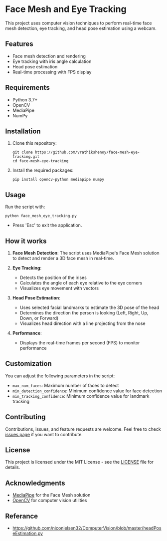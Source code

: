 # Face Mesh and Eye Tracking

This project uses computer vision techniques to perform real-time face mesh detection, eye tracking, and head pose estimation using a webcam.

## Features

- Face mesh detection and rendering
- Eye tracking with iris angle calculation
- Head pose estimation
- Real-time processing with FPS display

## Requirements

- Python 3.7+
- OpenCV
- MediaPipe
- NumPy

## Installation

1. Clone this repository:
   ```
   git clone https://github.com/vrathikshenoy/face-mesh-eye-tracking.git
   cd face-mesh-eye-tracking
   ```

2. Install the required packages:
   ```
   pip install opencv-python mediapipe numpy
   ```

## Usage

Run the script with:

```
python face_mesh_eye_tracking.py
```

- Press 'Esc' to exit the application.

## How it works

1. **Face Mesh Detection**: The script uses MediaPipe's Face Mesh solution to detect and render a 3D face mesh in real-time.

2. **Eye Tracking**: 
   - Detects the position of the irises
   - Calculates the angle of each eye relative to the eye corners
   - Visualizes eye movement with vectors

3. **Head Pose Estimation**:
   - Uses selected facial landmarks to estimate the 3D pose of the head
   - Determines the direction the person is looking (Left, Right, Up, Down, or Forward)
   - Visualizes head direction with a line projecting from the nose

4. **Performance**: 
   - Displays the real-time frames per second (FPS) to monitor performance

## Customization

You can adjust the following parameters in the script:

- `max_num_faces`: Maximum number of faces to detect
- `min_detection_confidence`: Minimum confidence value for face detection
- `min_tracking_confidence`: Minimum confidence value for landmark tracking

## Contributing

Contributions, issues, and feature requests are welcome. Feel free to check [issues page](https://github.com/vrathikshenoy/face-mesh-eye-tracking/issues) if you want to contribute.

## License

This project is licensed under the MIT License - see the [LICENSE](LICENSE) file for details.

## Acknowledgments

- [MediaPipe](https://mediapipe.dev/) for the Face Mesh solution
- [OpenCV](https://opencv.org/) for computer vision utilities

## Referance 

- https://github.com/niconielsen32/ComputerVision/blob/master/headPoseEstimation.py
